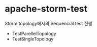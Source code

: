 # apache-storm-test
Storm topology에서의 Sequencial test 진행
* TestParellelTopology
* TestSingleTopology
